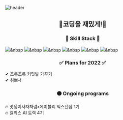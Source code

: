 ![header](https://capsule-render.vercel.app/api?type=wave&color=0:FFC2C7,30:B6E5D8,60:FBE5C8,100:8FDDE7&height=300&section=header&text=Hyes-y&fontSize=90&animation=twinkling)

<h2 align="center"> 🥕코딩을 재밌게!🥕 </h2>

<h3 align="center">🌱 Skill Stack 🌱</h3>

<img src="https://img.shields.io/badge/Python-FFAEBC?style=flat-square&logo=Python&logoColor=white"/></a>&nbsp
<img src="https://img.shields.io/badge/Javascript-A0E7E5?style=flat-square&logo=Javascript&logoColor=white"/></a>&nbsp
<img src="https://img.shields.io/badge/HTML5-B4F8C8?style=flat-square&logo=HTML5&logoColor=white"/></a>&nbsp
<img src="https://img.shields.io/badge/CSS3-FBE7C6?style=flat-square&logo=CSS3&logoColor=white"/></a>&nbsp
<img src="https://img.shields.io/badge/Django-FFAEBC?style=flat-square&logo=Django&logoColor=white"/></a>&nbsp
<img src="https://img.shields.io/badge/Mysql-D3B5E5?style=flat-square&logo=MySQL&logoColor=white"/></a>&nbsp

<p align="center" style="text-align:center">
<h3 align="center">✅ Plans for 2022 ✅</h3>

✔ 초록초록 커밋밭 가꾸기 <br/>
✔ 취뽀-! <br/>

<h3 align="center">🟠 Ongoing programs</h3>
🔥 멋쟁이사자처럼x에이블리 익스턴십 1기 <br/>
🔥 엘리스 AI 트랙 4기 <br/>
                  </p>
<!--
**Hyes-y/Hyes-y** is a ✨ _special_ ✨ repository because its `README.md` (this file) appears on your GitHub profile.

Here are some ideas to get you started:

- 🔭 I’m currently working on ...
- 🌱 I’m currently learning ...
- 👯 I’m looking to collaborate on ...
- 🤔 I’m looking for help with ...
- 💬 Ask me about ...
- 📫 How to reach me: ...
- 😄 Pronouns: ...
- ⚡ Fun fact: ...
-->
